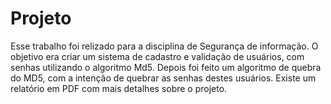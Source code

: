 # Projeto
Esse trabalho foi relizado para a disciplina de Segurança de informação. O objetivo era criar um sistema de cadastro e validação de usuários, com senhas utilizando o algoritmo Md5. Depois foi feito um algoritmo de quebra do MD5, com a intenção de quebrar as senhas destes usuários. Existe um relatório em PDF com mais detalhes sobre o projeto.
